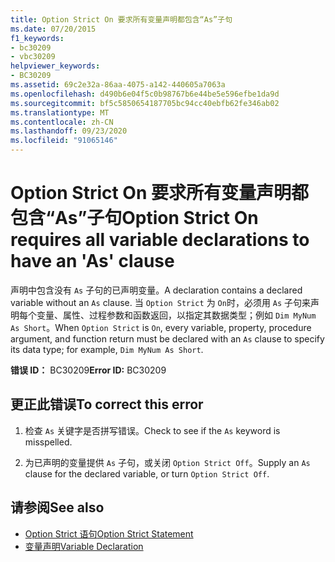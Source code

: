 ```yaml
---
title: Option Strict On 要求所有变量声明都包含“As”子句
ms.date: 07/20/2015
f1_keywords:
- bc30209
- vbc30209
helpviewer_keywords:
- BC30209
ms.assetid: 69c2e32a-86aa-4075-a142-440605a7063a
ms.openlocfilehash: d490b6e04f5c0b98767b6e44be5e596efbe1da9d
ms.sourcegitcommit: bf5c5850654187705bc94cc40ebfb62fe346ab02
ms.translationtype: MT
ms.contentlocale: zh-CN
ms.lasthandoff: 09/23/2020
ms.locfileid: "91065146"
---
```

# <a name="option-strict-on-requires-all-variable-declarations-to-have-an-as-clause"></a><span data-ttu-id="c7e4d-102">Option Strict On 要求所有变量声明都包含“As”子句</span><span class="sxs-lookup"><span data-stu-id="c7e4d-102">Option Strict On requires all variable declarations to have an 'As' clause</span></span>

<span data-ttu-id="c7e4d-103">声明中包含没有 `As` 子句的已声明变量。</span><span class="sxs-lookup"><span data-stu-id="c7e4d-103">A declaration contains a declared variable without an `As` clause.</span></span> <span data-ttu-id="c7e4d-104">当 `Option Strict` 为 `On`时，必须用 `As` 子句来声明每个变量、属性、过程参数和函数返回，以指定其数据类型；例如 `Dim MyNum As Short`。</span><span class="sxs-lookup"><span data-stu-id="c7e4d-104">When `Option Strict` is `On`, every variable, property, procedure argument, and function return must be declared with an `As` clause to specify its data type; for example, `Dim MyNum As Short`.</span></span>  
  
 <span data-ttu-id="c7e4d-105">**错误 ID：** BC30209</span><span class="sxs-lookup"><span data-stu-id="c7e4d-105">**Error ID:** BC30209</span></span>  
  
## <a name="to-correct-this-error"></a><span data-ttu-id="c7e4d-106">更正此错误</span><span class="sxs-lookup"><span data-stu-id="c7e4d-106">To correct this error</span></span>  
  
1. <span data-ttu-id="c7e4d-107">检查 `As` 关键字是否拼写错误。</span><span class="sxs-lookup"><span data-stu-id="c7e4d-107">Check to see if the `As` keyword is misspelled.</span></span>  
  
2. <span data-ttu-id="c7e4d-108">为已声明的变量提供 `As` 子句，或关闭 `Option Strict Off`。</span><span class="sxs-lookup"><span data-stu-id="c7e4d-108">Supply an `As` clause for the declared variable, or turn `Option Strict Off`.</span></span>  
  
## <a name="see-also"></a><span data-ttu-id="c7e4d-109">请参阅</span><span class="sxs-lookup"><span data-stu-id="c7e4d-109">See also</span></span>

- [<span data-ttu-id="c7e4d-110">Option Strict 语句</span><span class="sxs-lookup"><span data-stu-id="c7e4d-110">Option Strict Statement</span></span>](../language-reference/statements/option-strict-statement.md)
- [<span data-ttu-id="c7e4d-111">变量声明</span><span class="sxs-lookup"><span data-stu-id="c7e4d-111">Variable Declaration</span></span>](../programming-guide/language-features/variables/variable-declaration.md)
